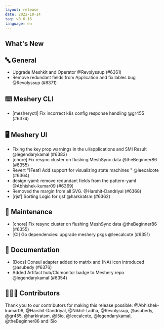 ```yaml
---
layout: release
date: 2022-10-14
tag: v0.6.16
language: en
---
```


## What's New
## 🔤 General
- Upgrade Meshkit and Operator @Revolyssup (#6361)
- Remove redundant fields from Application and fix lables bug @Revolyssup (#6371)

## ⌨️ Meshery CLI

- [mesheryctl] Fix incorrect k8s config response handling @gr455 (#6374)

## 🖥 Meshery UI

- Fixing the key prop warnings in the ui/applications and SMI Result @legendarykamal (#6383)
- [chore] Fix resync cluster on flushing MeshSync data @theBeginner86 (#6355)
- Revert "[Feat] Add support for visualizing state machines " @leecalcote (#6364)
- design-yaml: remove redundant fields from the pattern-yaml @Abhishek-kumar09 (#6369)
- Removed the margin from all SVG. @Harshit-Dandriyal (#6368)
- [rjsf] Sorting Logic for rjsf  @harkiratsm (#6362)

## 🧰 Maintenance

- [chore] Fix resync cluster on flushing MeshSync data @theBeginner86 (#6355)
- [CI] Go dependencies: upgrade meshery pkgs @leecalcote (#6351)

## 📖 Documentation

- [Docs] Consul adapter added to matrix and (NA) icon introduced @asubedy (#6376)
- Added Artifact hub/Clomonitor badge to Meshery repo @legendarykamal (#6354)

## 👨🏽‍💻 Contributors

Thank you to our contributors for making this release possible:
@Abhishek-kumar09, @Harshit-Dandriyal, @Nikhil-Ladha, @Revolyssup, @asubedy, @gr455, @harkiratsm, @l5io, @leecalcote, @legendarykamal, @theBeginner86 and l5io
